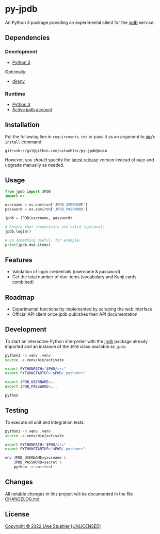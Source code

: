 # py-jpdb
An Python 3 package providing an experimental client for the [jpdb](https://jpdb.io/) service.

## Dependencies

### Development

- [Python 3](https://docs.python.org/3/)

Optionally:

- [direnv](https://direnv.net/)

### Runtime

- [Python 3](https://docs.python.org/3/)
- [Active jpdb account](https://jpdb.io/login)

## Installation

Put the following line in `requirements.txt` or pass it as an argument to [pip](https://pip.pypa.io/en/stable/)'s `install` command:

```
git+ssh://git@github.com/ustuehler/py-jpdb@main
```

However, you _should_ specify the [latest release](https://github.com/ustuehler/py-jpdb/releases/latest) version instead of `main` and upgrade manually as needed.

## Usage

```python
from jpdb import JPDB
import os

username = os.environ['JPDB_USERNAME']
password = os.environ['JPDB_PASSWORD']

jpdb = JPDB(username, password)

# Ensure that credentials are valid (optional)
jpdb.login()

# Do something useful, for example:
print(jpdb.due_items)
```

## Features

- Validation of login credentials (username & password)
- Get the total number of due items (vocabulary and Kanji cards combined)

## Roadmap

- Experimental functionality implemented by scraping the web interface
- Official API client once jpdb publishes their API documentation

## Development

To start an interactive Python interpreter with the [jpdb](src/jpdb) package
already imported and an instance of the `JPDB` class available as `jpdb`:

```bash
python3 -m venv .venv
source ./.venv/bin/activate

export PYTHONPATH="$PWD/src"
export PYTHONSTARTUP="$PWD/.pythonrc"

export JPDB_USERNAME=...
export JPDB_PASSWORD=...

python
```

## Testing

To execute all unit and integration tests:

```bash
python3 -m venv .venv
source ./.venv/bin/activate

export PYTHONPATH="$PWD/src"
export PYTHONSTARTUP="$PWD/.pythonrc"

env JPDB_USERNAME=yourname \
    JPDB_PASSWORD=secret \
    python -m unittest
```

## Changes

All notable changes in this project will be documented in the file
[CHANGELOG.md](CHANGELOG.md).

## License

[//]: # (TODO: select a license, audit, and publish the package on PyPi)

[Copyright &copy; 2022 Uwe Stuehler (UNLICENSED)](LICENSE)
